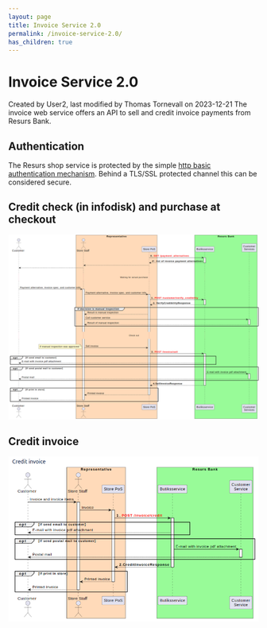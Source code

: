 ```yaml
---
layout: page
title: Invoice Service 2.0
permalink: /invoice-service-2.0/
has_children: true
---
```



# Invoice Service 2.0 
Created by User2, last modified by Thomas Tornevall on 2023-12-21
The invoice web service offers an API to sell and credit invoice
payments from Resurs Bank.
## Authentication
The Resurs shop service is protected by the simple [http basic
authentication
mechanism](http://en.wikipedia.org/wiki/Basic_access_authentication).
Behind a TLS/SSL protected channel this can be considered secure.
## Credit check (in infodisk) and purchase at checkout
![](../../attachments/3441293/128286767.png)
  
## Credit invoice
![](../../attachments/3441293/128286759.png)
  
